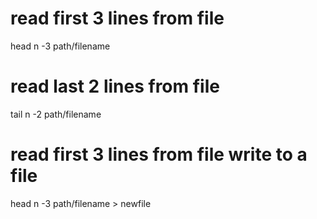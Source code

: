 # read first 3 lines from file
head n -3 path/filename

# read last 2 lines from file
tail n -2 path/filename

# read first 3 lines from file write to a file
head n -3 path/filename > newfile